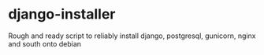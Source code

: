 django-installer
================

Rough and ready script to reliably install django, postgresql, gunicorn, nginx and south onto debian
